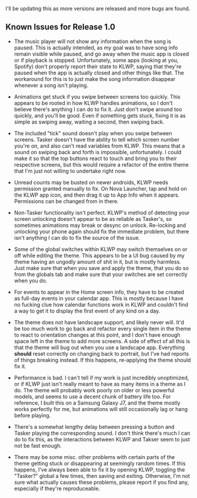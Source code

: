 I'll be updating this as more versions are released and more bugs are found.

Known Issues for Release 1.0
-------------------------------------
* The music player will not show any information when the song is paused. This is actually intended, as my goal was to have song info remain visible while paused, and go away when the music app is closed or if playback is stopped. Unfortunately, some apps (looking at you, Spotify) don't properly report their state to KLWP, saying that they're paused when the app is actually closed and other things like that. The workaround for this is to just make the song information disappear whenever a song isn't playing.

* Animations get stuck if you swipe between screens too quickly. This appears to be rooted in how KLWP handles animations, so I don't believe there's anything I can do to fix it. Just don't swipe around too quickly, and you'll be good. Even if something gets stuck, fixing it is as simple as swiping away, waiting a second, then swiping back.

* The included "tick" sound doesn't play when you swipe between screens. Tasker doesn't have the ability to tell which screen number you're on, and also can't read variables from KLWP. This means that a sound on swiping back and forth is impossible, unfortunately. I could make it so that the top buttons react to touch and bring you to their respective screens, but this would require a refactor of the entire theme that I'm just not willing to undertake right now.

* Unread counts may be busted on newer androids, KLWP needs permission granted manually to fix. On Nova Launcher, tap and hold on the KLWP app icon, and then drag it up to App Info when it appears. Permissions can be changed from in there.

* Non-Tasker functionality isn't perfect. KLWP's method of detecting your screen unlocking doesn't appear to be as reliable as Tasker's, so sometimes animations may break or desync on unlock. Re-locking and unlocking your phone again should fix the immediate problem, but there isn't anything I can do to fix the source of the issue.

* Some of the global switches within KLWP may switch themselves on or off while editing the theme. This appears to be a UI bug caused by my theme having an ungodly amount of shit in it, but is mostly harmless. Just make sure that when you save and apply the theme, that you do so from the globals tab and make sure that your switches are set correctly when you do.

* For events to appear in the Home screen info, they have to be created as full-day events in your calendar app. This is mostly because I have no fucking clue how calendar functions work in KLWP and couldn't find a way to get it to display the first event of any kind on a day.

* The theme does not have landscape support, and likely never will. It'd be too much work to go back and refactor every single item in the theme to react to orientation changes at this point, and I don't have enough space left in the theme to add more screens. A side of effect of all this is that the theme will bug out when you use a landscape app. Everything **should** reset correctly on changing back to portrait, but I've had reports of things breaking instead. If this happens, re-applying the theme should fix it.

* Performance is bad. I can't tell if my work is just incredibly unoptimized, or if KLWP just isn't really meant to have as many items in a theme as I do. The theme will probably work poorly on older or less powerful models, and seems to use a decent chunk of battery life too. For reference, I built this on a Samsung Galaxy J7, and the theme mostly works perfectly for me, but animations will still occasionally lag or hang before playing.

* There's a somewhat lengthy delay between pressing a button and Tasker playing the corresponding sound. I don't think there's much I can do to fix this, as the interactions between KLWP and Takser seem to just not be fast enough.

* There may be some misc. other problems with certain parts of the theme getting stuck or disappearing at seemingly random times. If this happens, I've always been able to fix it by opening KLWP, toggling the "Tasker?" global a few times, then saving and exiting. Otherwise, I'm not sure what actually causes these problems, please report if you find any, especially if they're reproduceable.

